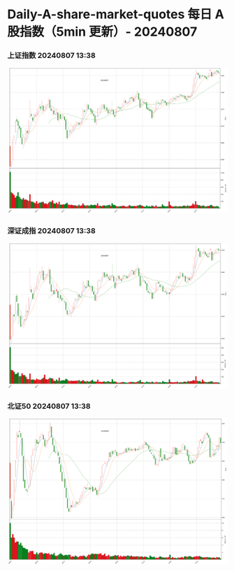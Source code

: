 
# Daily-A-share-market-quotes 每日 A 股指数（5min 更新）- 20240807

### 上证指数 20240807 13:38
![](./fig/2024/8/20240807-sh000001.png)

### 深证成指 20240807 13:38
![](./fig/2024/8/20240807-sz399001.png)

### 北证50 20240807 13:38
![](./fig/2024/8/20240807-bj899050.png)
